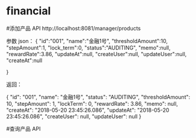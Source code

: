 # financial

#添加产品 API
http://localhost:8081/manager/products

参数 json：
 {
  "id":"001",
  "name":"金融1号",
  "thresholdAmount":10,
  "stepAmount":1,
  "lock_term":0,
  "status":"AUDITING",
  "memo":null,
  "rewardRate":3.86,
  "updateAt":null,
  "createUser":null,
  "updateUser":null,
  "createAt":null
 
 }
 
 返回：
 
 {
     "id": "001",
     "name": "金融1号",
     "status": "AUDITING",
     "thresholdAmount": 10,
     "stepAmount": 1,
     "lockTerm": 0,
     "rewardRate": 3.86,
     "memo": null,
     "createAt": "2018-05-20 23:45:26.086",
     "updateAt": "2018-05-20 23:45:26.086",
     "createUser": null,
     "updateUser": null
 }
  
 #查询产品 API
 